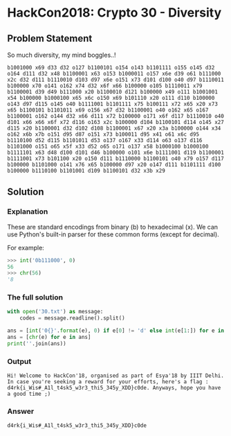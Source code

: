 # HackCon2018: Crypto 30 - Diversity

## Problem Statement

So much diversity, my mind boggles..!

```
b1001000 x69 d33 d32 o127 b1100101 o154 o143 b1101111 o155 o145 d32 o164 d111 d32 x48 b1100001 x63 o153 b1000011 o157 x6e d39 o61 b111000 x2c d32 d111 b1110010 d103 d97 x6e o151 x73 d101 d100 o40 d97 b1110011 b100000 x70 o141 o162 x74 d32 x6f x66 b100000 o105 b1110011 x79 b1100001 d39 d49 b111000 x20 b1100010 d121 b100000 x49 o111 b1001001 x54 b100000 b1000100 x65 x6c o150 x69 b101110 x20 o111 d110 b100000 o143 d97 d115 o145 o40 b1111001 b1101111 x75 b100111 x72 x65 x20 x73 x65 b1100101 b1101011 x69 o156 x67 d32 b1100001 o40 o162 x65 o167 b1100001 o162 o144 d32 x66 d111 x72 b100000 o171 x6f d117 b1110010 o40 d101 x66 x66 x6f x72 d116 o163 x2c b100000 d104 b1100101 d114 o145 x27 d115 x20 b1100001 d32 d102 d108 b1100001 x67 x20 x3a b100000 o144 x34 o162 x6b x7b o151 d95 d87 o151 x73 b100011 d95 x41 o61 x6c d95 b1110100 d52 d115 b1101011 d53 o137 o167 x33 d114 o63 o137 d116 b1101000 o151 o65 x5f x33 d52 o65 o171 o137 x58 b1000100 b1000100 b1111101 x63 d48 d100 d101 d46 b100000 o101 x6e b1111001 d119 b1100001 b1111001 x73 b101100 x20 o150 d111 b1110000 b1100101 o40 x79 o157 d117 b100000 b1101000 o141 x76 x65 b100000 d97 x20 o147 d111 b1101111 d100 b100000 b1110100 b1101001 d109 b1100101 d32 x3b x29
```

## Solution

### Explanation

These are standard encodings from binary (b) to hexadecimal (x). We can use Python's built-in parser for these common forms (except for decimal).

For example:
```python
>>> int('0b111000', 0)
56
>>> chr(56)
'8

```

### The full solution

```python
with open('30.txt') as message:
	codes = message.readline().split()

ans = [int('0{}'.format(e), 0) if e[0] != 'd' else int(e[1:]) for e in codes]
ans = [chr(e) for e in ans]
print(''.join(ans))
```

### Output

```
Hi! Welcome to HackCon'18, organised as part of Esya'18 by IIIT Delhi. In case you're seeking a reward for your efforts, here's a flag : d4rk{i_Wis#_A1l_t4sk5_w3r3_thi5_345y_XDD}c0de. Anyways, hope you have a good time ;)
```

### Answer

```
d4rk{i_Wis#_A1l_t4sk5_w3r3_thi5_345y_XDD}c0de
```
